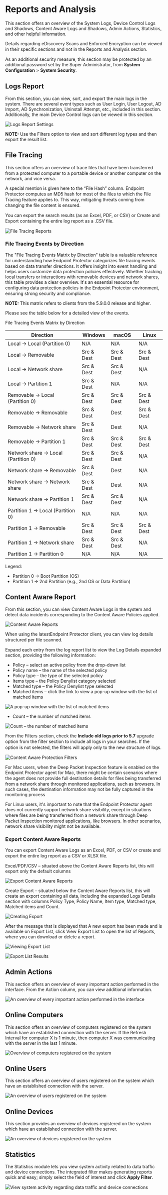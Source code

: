 # Reports and Analysis

This section offers an overview of the System Logs, Device Control Logs and Shadows, Content Aware
Logs and Shadows, Admin Actions, Statistics, and other helpful information.

Details regarding eDiscovery Scans and Enforced Encryption can be viewed in their speciﬁc sections
and not in the Reports and Analysis section.

As an additional security measure, this section may be protected by an additional password set by
the Super Administrator, from **System Conﬁguration** > **System Security**.

## Logs Report

From this section, you can view, sort, and export the main logs in the system. There are several
event types such as User Login, User Logout, AD Import, AD Synchronization, Uninstall Attempt, etc.,
included in this section. Additionally, the main Device Control logs can be viewed in this section.

![Logs Report Settings](/img/product_docs/endpointprotector/endpointprotector/admin/devicecontrol/logsreport.webp)

**NOTE:** Use the Filters option to view and sort different log types and then export the result
list.

## File Tracing

This section offers an overview of trace ﬁles that have been transferred from a protected computer
to a portable device or another computer on the network, and vice versa.

A special mention is given here to the “File Hash” column. Endpoint Protector computes an MD5 hash
for most of the ﬁles to which the File Tracing feature applies to. This way, mitigating threats
coming from changing the ﬁle content is ensured.

You can export the search results (as an Excel, PDF, or CSV) or Create and Export containing the
entire log report as a .CSV ﬁle.

![File Tracing Reports](/img/product_docs/endpointprotector/endpointprotector/admin/reportsanalysis/filetracingreports.webp)

### File Tracing Events by Direction

The "File Tracing Events Matrix by Direction" table is a valuable reference for understanding how
Endpoint Protector categorizes ﬁle tracing events based on data transfer directions. It offers
insight into event handling and helps users customize data protection policies effectively. Whether
tracking local transfers or interactions with removable devices and network shares, this table
provides a clear overview. It's an essential resource for conﬁguring data protection policies in the
Endpoint Protector environment, ensuring strong security and compliance.

**NOTE:** This matrix refers to clients from the 5.9.0.0 release and higher.

Please see the table below for a detailed view of the events.

File Tracing Events Matrix by Direction

| Direction                            | Windows    | macOS      | Linux      |
| ------------------------------------ | ---------- | ---------- | ---------- |
| Local -> Local (Partition 0)         | N/A        | N/A        | N/A        |
| Local -> Removable                   | Src & Dest | Src & Dest | Src & Dest |
| Local -> Network share               | Src & Dest | Src & Dest | N/A        |
| Local -> Partition 1                 | Src & Dest | N/A        | N/A        |
| Removable -> Local (Partition 0)     | Src & Dest | Src & Dest | Src & Dest |
| Removable -> Removable               | Src & Dest | Dest       | Src & Dest |
| Removable -> Network share           | Src & Dest | Dest       | N/A        |
| Removable -> Partition 1             | Src & Dest | Src & Dest | Src & Dest |
| Network share -> Local (Partition 0) | Src & Dest | Src & Dest | N/A        |
| Network share -> Removable           | Src & Dest | Dest       | N/A        |
| Network share -> Network share       | Src & Dest | Dest       | N/A        |
| Network share -> Partition 1         | Src & Dest | Src & Dest | N/A        |
| Partition 1 -> Local (Partition 0)   | N/A        | N/A        | N/A        |
| Partition 1 -> Removable             | Src & Dest | Src & Dest | Src & Dest |
| Partition 1 -> Network share         | Src & Dest | Src & Dest | N/A        |
| Partition 1 -> Partition 0           | N/A        | N/A        | N/A        |

Legend:

- Partition 0 -> Boot Partition (OS)
- Partition 1 -> 2nd Partition (e.g., 2nd OS or Data Partition)

## Content Aware Report

From this section, you can view Content Aware Logs in the system and detect data incidents
corresponding to the Content Aware Policies applied.

![Content Aware Reports](/img/product_docs/endpointprotector/endpointprotector/admin/reportsanalysis/capreports.webp)

When using the latestEndpoint Protector client, you can view log details structured per ﬁle scanned.

Expand each entry from the log report list to view the Log Details expanded section, providing the
following information:

- Policy – select an active policy from the drop-down list
- Policy name – the name of the selected policy
- Policy type – the type of the selected policy
- Items type – the Policy Denylist category selected
- Matched type – the Policy Denylist type selected
- Matched items – click the link to view a pop-up window with the list of matched items

![A pop-up window with the list of matched items](/img/product_docs/endpointprotector/endpointprotector/admin/reportsanalysis/capmatcheditems.webp)

- Count – the number of matched items

![Count – the number of matched items](/img/product_docs/endpointprotector/endpointprotector/admin/reportsanalysis/matcheditemscount.webp)

From the Filters section, check the **Include old logs prior to 5.7** upgrade option from the ﬁlter
section to include all logs in your searches. If the option is not selected, the ﬁlters will apply
only to the new structure of logs.

![Content Aware Protection Filters](/img/product_docs/endpointprotector/endpointprotector/admin/reportsanalysis/capfilters.webp)

For Mac users, when the Deep Packet Inspection feature is enabled on the Endpoint Protector agent
for Mac, there might be certain scenarios where the agent does not provide full destination details
for ﬁles being transferred from a network share through monitored applications, such as browsers. In
such cases, the destination information may not be fully captured in the monitoring process

For Linux users, it's important to note that the Endpoint Protector agent does not currently support
network share visibility, except in situations where ﬁles are being transferred from a network share
through Deep Packet Inspection monitored applications, like browsers. In other scenarios, network
share visibility might not be available.

### Export Content Aware Reports

You can export Content Aware Logs as an Excel, PDF, or CSV or create and export the entire log
report as a CSV or XLSX ﬁle.

Excel/PDF/CSV – situated above the Content Aware Reports list, this will export only the default
columns

![Export Content Aware Reports](/img/product_docs/endpointprotector/endpointprotector/admin/reportsanalysis/exportreports.webp)

Create Export – situated below the Content Aware Reports list, this will create an export containing
all data, including the expanded Logs Details section with columns Policy Type, Policy Name, Item
type, Matched type, Matched items and Count.

![Creating Export ](/img/product_docs/endpointprotector/endpointprotector/admin/reportsanalysis/createexport.webp)

After the message that is displayed that A new export has been made and is available on Export List,
click View Export List to open the list of Reports, where you can download or delete a report.

![Viewing Export List ](/img/product_docs/endpointprotector/endpointprotector/admin/reportsanalysis/viewexportlist.webp)

![Export List Results ](/img/product_docs/endpointprotector/endpointprotector/admin/reportsanalysis/exportlistresults.webp)

## Admin Actions

This section offers an overview of every important action performed in the interface. From the
Action column, you can view additional information.

![ An overview of every important action performed in the interface](/img/product_docs/endpointprotector/endpointprotector/admin/reportsanalysis/adminactions.webp)

## Online Computers

This section offers an overview of computers registered on the system which have an established
connection with the server. If the Refresh Interval for computer X is 1 minute, then computer X was
communicating with the server in the last 1 minute.

![Overview of computers registered on the system](/img/product_docs/endpointprotector/endpointprotector/admin/reportsanalysis/onlinecomputers.webp)

## Online Users

This section offers an overview of users registered on the system which have an established
connection with the server.

![An overview of users registered on the system](/img/product_docs/endpointprotector/endpointprotector/admin/reportsanalysis/onlineusers.webp)

## Online Devices

This section provides an overview of devices registered on the system which have an established
connection with the server.

![An overview of devices registered on the system](/img/product_docs/endpointprotector/endpointprotector/admin/reportsanalysis/onlinedevices.webp)

## Statistics

The Statistics module lets you view system activity related to data traffic and device connections.
The integrated filter makes generating reports quick and easy; simply select the field of interest
and click **Apply Filter**.

![View system activity regarding data traﬃc and device connections](/img/product_docs/endpointprotector/endpointprotector/admin/reportsanalysis/statistics.webp)
